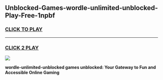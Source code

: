 
## Unblocked-Games-wordle-unlimited-unblocked-Play-Free-1npbf
<h3>
<a href="https://premium76.site?title=wordle-unlimited-unblocked&ref=21A">CLICK TO PLAY</a></h3>
<hr>

<h3>
<a href="https://premium76.site?title=wordle-unlimited-unblocked&ref=21A">CLICK 2 PLAY</a>
  
</h3>

<a href="https://premium76.site?title=wordle-unlimited-unblocked&ref=21A"><img src="https://clearcache.store/games.png"></a>


**wordle-unlimited-unblocked games unblocked: Your Gateway to Fun and Accessible Online Gaming**
